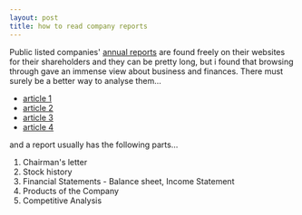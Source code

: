 ```yaml
---
layout: post
title: how to read company reports
---
```


Public listed companies' [annual reports](http://en.wikipedia.org/wiki/Annual_report) are found freely on their websites for their shareholders and they can be pretty long, but i found that browsing through gave an immense view about business and finances. There must surely be a better way to analyse them...

- [article 1](http://www.moneychimp.com/articles/financials/fundamentals.htm)
- [article 2](http://www.zpub.com/sf/arl/arl-read.html)
- [article 3](http://www.blonnet.com/iw/2007/07/08/stories/2007070850701300.htm)
- [article 4](http://jobfunctions.bnet.com/whitepaper.aspx?docid=58574)

and a report usually has the following parts...

1. Chairman's letter
2. Stock history
3. Financial Statements - Balance sheet, Income Statement
4. Products of the Company
5. Competitive Analysis

